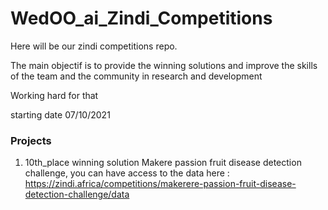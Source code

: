 # WedOO_ai_Zindi_Competitions
Here will be our zindi competitions repo.

The main objectif is to provide the winning solutions and improve the skills of the team and the community in research and development

Working hard for that

starting date 07/10/2021

### Projects

1. 10th_place winning solution Makere passion fruit disease detection challenge, you can have access to the data here : https://zindi.africa/competitions/makerere-passion-fruit-disease-detection-challenge/data
